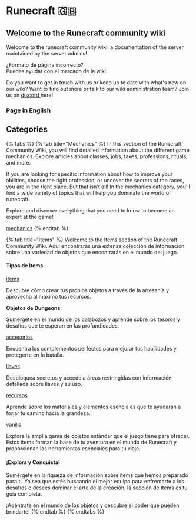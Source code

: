 # Runecraft 🇬🇧

## Welcome to the Runecraft community wiki

Welcome to the runecraft community wiki, a documentation of the server maintained by the server admins!

¿Formato de página incorrecto?\
Puedes ayudar con el marcado de la wiki.

Do you want to get in touch with us or keep up to date with what's new on our wiki? Want to find out more or talk to our wiki administration team? Join us on [discord ](https://discord.runecraft.me)here!

### Page in English

## Categories

{% tabs %}
{% tab title="Mechanics" %}
In this section of the Runecraft Community Wiki, you will find detailed information about the different game mechanics. Explore articles about classes, jobs, taxes, professions, rituals, and more.

If you are looking for specific information about how to improve your abilities, choose the right profession, or uncover the secrets of the races, you are in the right place. But that isn't all! In the mechanics category, you'll find a wide variety of topics that will help you dominate the world of runecraft.

Explore and discover everything that you need to know to become an expert at the game!

[mechanics](mechanics/ "mention")
{% endtab %}

{% tab title="Items" %}
Welcome to the Items section of the Runecraft Community Wiki. Aquí encontrarás una extensa colección de información sobre una variedad de objetos que encontrarás en el mundo del juego.

#### Tipos de Items

[items](items/ "mention")

Descubre cómo crear tus propios objetos a través de la artesanía y aprovecha al máximo tus recursos.

**Objetos de Dungeons**

Sumérgete en el mundo de los calabozos y aprende sobre los tesoros y desafíos que te esperan en las profundidades.

[accesorios](items/accesorios/ "mention")

Encuentra los complementos perfectos para mejorar tus habilidades y protegerte en la batalla.

[llaves](items/llaves/ "mention")

Desbloquea secretos y accede a áreas restringidas con información detallada sobre llaves y su uso.

[recursos](items/recursos/ "mention")

Aprende sobre los materiales y elementos esenciales que te ayudarán a forjar tu camino hacia la grandeza.

[vanilla](items/genericos/vanilla/ "mention")

Explora la amplia gama de objetos estándar que el juego tiene para ofrecer. Estos items forman la base de tu aventura en el mundo de Runecraft y proporcionan las herramientas esenciales para tu viaje.

#### ¡Explora y Conquista!

Sumérgete en la riqueza de información sobre items que hemos preparado para ti. Ya sea que estés buscando el mejor equipo para enfrentarte a los desafíos o desees dominar el arte de la creación, la sección de Items es tu guía completa.

¡Adéntrate en el mundo de los objetos y descubre el poder que pueden brindarte!
{% endtab %}
{% endtabs %}
